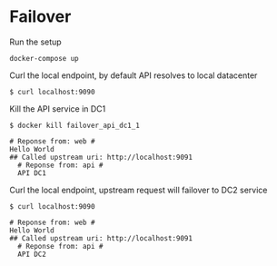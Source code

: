 # Failover

Run the setup

```
docker-compose up
```

Curl the local endpoint, by default API resolves to local datacenter
```
$ curl localhost:9090
```

Kill the API service in DC1
```
$ docker kill failover_api_dc1_1

# Reponse from: web #
Hello World
## Called upstream uri: http://localhost:9091
  # Reponse from: api #
  API DC1
```

Curl the local endpoint, upstream request will failover to DC2 service
```
$ curl localhost:9090

# Reponse from: web #
Hello World
## Called upstream uri: http://localhost:9091
  # Reponse from: api #
  API DC2
```
